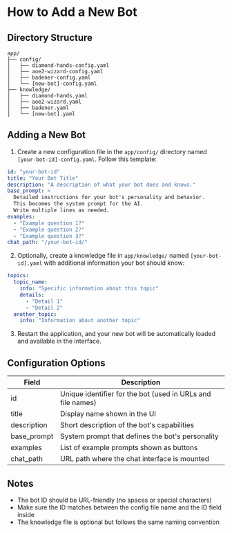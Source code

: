 # How to Add a New Bot

## Directory Structure

```
app/
├── config/
│   ├── diamond-hands-config.yaml
│   ├── aoe2-wizard-config.yaml
│   ├── badener-config.yaml
│   └── [new-bot]-config.yaml
├── knowledge/
│   ├── diamond-hands.yaml
│   ├── aoe2-wizard.yaml
│   ├── badener.yaml
│   └── [new-bot].yaml
```

## Adding a New Bot

1. Create a new configuration file in the `app/config/` directory named `[your-bot-id]-config.yaml`. 
   Follow this template:

```yaml
id: "your-bot-id"
title: "Your Bot Title"
description: "A description of what your bot does and knows."
base_prompt: >
  Detailed instructions for your bot's personality and behavior.
  This becomes the system prompt for the AI.
  Write multiple lines as needed.
examples:
  - "Example question 1?"
  - "Example question 2?"
  - "Example question 3?"
chat_path: "/your-bot-id/"
```

2. Optionally, create a knowledge file in `app/knowledge/` named `[your-bot-id].yaml` with additional information your bot should know:

```yaml
topics:
  topic_name:
    info: "Specific information about this topic"
    details:
      - "Detail 1"
      - "Detail 2"
  another_topic:
    info: "Information about another topic"
```

3. Restart the application, and your new bot will be automatically loaded and available in the interface.

## Configuration Options

| Field | Description |
|-------|-------------|
| id | Unique identifier for the bot (used in URLs and file names) |
| title | Display name shown in the UI |
| description | Short description of the bot's capabilities |
| base_prompt | System prompt that defines the bot's personality |
| examples | List of example prompts shown as buttons |
| chat_path | URL path where the chat interface is mounted |

## Notes

- The bot ID should be URL-friendly (no spaces or special characters)
- Make sure the ID matches between the config file name and the ID field inside
- The knowledge file is optional but follows the same naming convention
